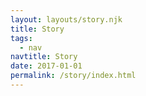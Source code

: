 ```yaml
---
layout: layouts/story.njk
title: Story
tags:
  - nav
navtitle: Story
date: 2017-01-01
permalink: /story/index.html
---
```

